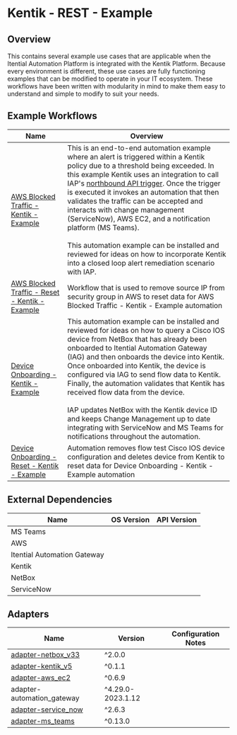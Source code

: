 # Kentik - REST - Example

## Overview

This contains several example use cases that are applicable when the Itential Automation Platform is integrated with the Kentik Platform. Because every environment is different, these use cases are fully functioning examples that can be modified to operate in your IT ecosystem. These workflows have been written with modularity in mind to make them easy to understand and simple to modify to suit your needs.


## Example Workflows


<table>
  <thead>
    <tr>
      <th>Name</th>
      <th>Overview</th>
    </tr>
  </thead>
  <tbody>
    <tr>
      <td><a href='https://gitlab.com/itentialopensource/pre-built-automations/kentik-rest-example/-/blob/master/documentation/AWS Blocked Traffic - Kentik - Example.md' target='_blank'>AWS Blocked Traffic - Kentik - Example</a></td>
      <td>This is an end-to-end automation example where an alert is triggered within a Kentik policy due to a threshold being exceeded. In this example Kentik uses an integration to call IAP's <a href='https://docs.itential.com/docs/triggers-2023-1#api-endpoint-triggers' target='_blank'>northbound API trigger</a>. Once the trigger is executed it invokes an automation that then validates the traffic can be accepted and interacts with change management (ServiceNow), AWS EC2, and a notification platform (MS Teams).</br></br>This automation example can be installed and reviewed for ideas on how to incorporate Kentik into a closed loop alert remediation scenario with IAP.</td>
    </tr>    <tr>
      <td><a href='https://gitlab.com/itentialopensource/pre-built-automations/kentik-rest-example/-/blob/master/documentation/AWS Blocked Traffic - Reset - Kentik - Example.md' target='_blank'>AWS Blocked Traffic - Reset - Kentik - Example</a></td>
      <td>Workflow that is used to remove source IP from security group in AWS to reset data for AWS Blocked Traffic - Kentik - Example automation</td>
    </tr>    <tr>
      <td><a href='https://gitlab.com/itentialopensource/pre-built-automations/kentik-rest-example/-/blob/master/documentation/Device Onboarding - Kentik - Example.md' target='_blank'>Device Onboarding - Kentik - Example</a></td>
      <td>This automation example can be installed and reviewed for ideas on how to query a Cisco IOS device from NetBox that has already been onboarded to Itential Automation Gateway (IAG) and then onboards the device into Kentik. Once onboarded into Kentik, the device is configured via IAG to send flow data to Kentik. Finally, the automation validates that Kentik has received flow data from the device.</br></br>IAP updates NetBox with the Kentik device ID and keeps Change Management up to date integrating with ServiceNow and MS Teams for notifications throughout the automation.</td>
    </tr>    <tr>
      <td><a href='https://gitlab.com/itentialopensource/pre-built-automations/kentik-rest-example/-/blob/master/documentation/Device Onboarding - Reset - Kentik - Example.md' target='_blank'>Device Onboarding - Reset - Kentik - Example</a></td>
      <td>Automation removes flow test Cisco IOS device configuration and deletes device from Kentik to reset data for Device Onboarding - Kentik - Example automation</td>
    </tr>
  </tbody>
</table>


## External Dependencies

<table>
  <thead>
    <tr>
      <th>Name</th>
      <th>OS Version</th>
      <th>API Version</th>
    </tr>
  </thead>
  <tbody>
    <tr>
      <td>MS Teams</td>
      <td></td>
      <td></td>
    </tr>    <tr>
      <td>AWS</td>
      <td></td>
      <td></td>
    </tr>    <tr>
      <td>Itential Automation Gateway</td>
      <td></td>
      <td></td>
    </tr>    <tr>
      <td>Kentik</td>
      <td></td>
      <td></td>
    </tr>    <tr>
      <td>NetBox</td>
      <td></td>
      <td></td>
    </tr>    <tr>
      <td>ServiceNow</td>
      <td></td>
      <td></td>
    </tr>
  </tbody>
</table>

## Adapters

<table>
  <thead>
    <tr>
      <th>Name</th>
      <th>Version</th>
      <th>Configuration Notes</th>
    </tr>
  </thead>
  <tbody>
    <tr>
      <td><a href="https://gitlab.com/itentialopensource/adapters/inventory/adapter-netbox_v33">adapter-netbox_v33</a></td>
      <td>^2.0.0</td>
      <td></td>
    </tr>    <tr>
      <td><a href="https://gitlab.com/itentialopensource/adapters/observability/adapter-kentik_v5">adapter-kentik_v5</a></td>
      <td>^0.1.1</td>
      <td></td>
    </tr>    <tr>
      <td><a href="https://gitlab.com/itentialopensource/adapters/cloud/adapter-aws_ec2">adapter-aws_ec2</a></td>
      <td>^0.6.9</td>
      <td></td>
    </tr>    <tr>
      <td>adapter-automation_gateway</td>
      <td>^4.29.0-2023.1.12</td>
      <td></td>
    </tr>    <tr>
      <td><a href="https://gitlab.com/itentialopensource/adapters/itsm-testing/adapter-servicenow">adapter-service_now</a></td>
      <td>^2.6.3</td>
      <td></td>
    </tr>    <tr>
      <td><a href="https://gitlab.com/itentialopensource/adapters/notification-messaging/adapter-msteams">adapter-ms_teams</a></td>
      <td>^0.13.0</td>
      <td></td>
    </tr>
  </tbody>
</table>